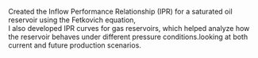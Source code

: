 Created the Inflow Performance Relationship (IPR) for a saturated oil reservoir using the Fetkovich equation,  
I also developed IPR curves for gas reservoirs, 
which helped analyze how the reservoir behaves under different pressure conditions.looking at both current and future production scenarios.

